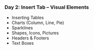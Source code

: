 ### Day 2: Insert Tab – Visual Elements
- Inserting Tables
- Charts (Column, Line, Pie)
- Sparklines
- Shapes, Icons, Pictures
- Headers & Footers
- Text Boxes
